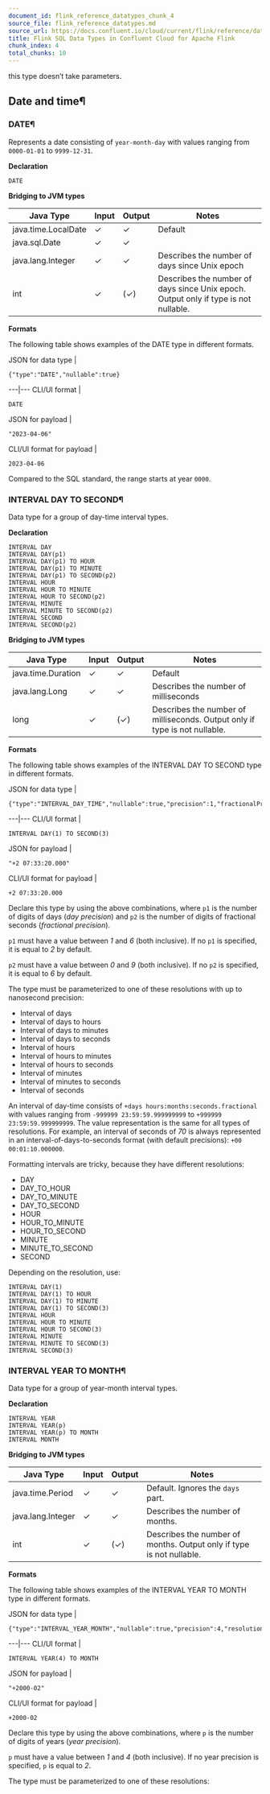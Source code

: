 ```yaml
---
document_id: flink_reference_datatypes_chunk_4
source_file: flink_reference_datatypes.md
source_url: https://docs.confluent.io/cloud/current/flink/reference/datatypes.html
title: Flink SQL Data Types in Confluent Cloud for Apache Flink
chunk_index: 4
total_chunks: 10
---
```


this type doesn’t take parameters.

## Date and time¶

### DATE¶

Represents a date consisting of `year-month-day` with values ranging from `0000-01-01` to `9999-12-31`.

**Declaration**

    DATE

**Bridging to JVM types**

Java Type | Input | Output | Notes
---|---|---|---
java.time.LocalDate | ✓ | ✓ | Default
java.sql.Date | ✓ | ✓ |
java.lang.Integer | ✓ | ✓ | Describes the number of days since Unix epoch
int | ✓ | (✓) | Describes the number of days since Unix epoch. Output only if type is not nullable.

**Formats**

The following table shows examples of the DATE type in different formats.

JSON for data type |

    {"type":"DATE","nullable":true}

---|---
CLI/UI format |

    DATE

JSON for payload |

    "2023-04-06"

CLI/UI format for payload |

    2023-04-06

Compared to the SQL standard, the range starts at year `0000`.

### INTERVAL DAY TO SECOND¶

Data type for a group of day-time interval types.

**Declaration**

    INTERVAL DAY
    INTERVAL DAY(p1)
    INTERVAL DAY(p1) TO HOUR
    INTERVAL DAY(p1) TO MINUTE
    INTERVAL DAY(p1) TO SECOND(p2)
    INTERVAL HOUR
    INTERVAL HOUR TO MINUTE
    INTERVAL HOUR TO SECOND(p2)
    INTERVAL MINUTE
    INTERVAL MINUTE TO SECOND(p2)
    INTERVAL SECOND
    INTERVAL SECOND(p2)

**Bridging to JVM types**

Java Type | Input | Output | Notes
---|---|---|---
java.time.Duration | ✓ | ✓ | Default
java.lang.Long | ✓ | ✓ | Describes the number of milliseconds
long | ✓ | (✓) | Describes the number of milliseconds. Output only if type is not nullable.

**Formats**

The following table shows examples of the INTERVAL DAY TO SECOND type in different formats.

JSON for data type |

    {"type":"INTERVAL_DAY_TIME","nullable":true,"precision":1,"fractionalPrecision":3,"resolution":"DAY_TO_SECOND"}

---|---
CLI/UI format |

    INTERVAL DAY(1) TO SECOND(3)

JSON for payload |

    "+2 07:33:20.000"

CLI/UI format for payload |

    +2 07:33:20.000

Declare this type by using the above combinations, where `p1` is the number of digits of days (_day precision_) and `p2` is the number of digits of fractional seconds (_fractional precision_).

`p1` must have a value between _1_ and _6_ (both inclusive). If no `p1` is specified, it is equal to _2_ by default.

`p2` must have a value between _0_ and _9_ (both inclusive). If no `p2` is specified, it is equal to _6_ by default.

The type must be parameterized to one of these resolutions with up to nanosecond precision:

* Interval of days
* Interval of days to hours
* Interval of days to minutes
* Interval of days to seconds
* Interval of hours
* Interval of hours to minutes
* Interval of hours to seconds
* Interval of minutes
* Interval of minutes to seconds
* Interval of seconds

An interval of day-time consists of `+days hours:months:seconds.fractional` with values ranging from `-999999 23:59:59.999999999` to `+999999 23:59:59.999999999`. The value representation is the same for all types of resolutions. For example, an interval of seconds of _70_ is always represented in an interval-of-days-to-seconds format (with default precisions): `+00 00:01:10.000000`.

Formatting intervals are tricky, because they have different resolutions:

* DAY
* DAY_TO_HOUR
* DAY_TO_MINUTE
* DAY_TO_SECOND
* HOUR
* HOUR_TO_MINUTE
* HOUR_TO_SECOND
* MINUTE
* MINUTE_TO_SECOND
* SECOND

Depending on the resolution, use:

    INTERVAL DAY(1)
    INTERVAL DAY(1) TO HOUR
    INTERVAL DAY(1) TO MINUTE
    INTERVAL DAY(1) TO SECOND(3)
    INTERVAL HOUR
    INTERVAL HOUR TO MINUTE
    INTERVAL HOUR TO SECOND(3)
    INTERVAL MINUTE
    INTERVAL MINUTE TO SECOND(3)
    INTERVAL SECOND(3)

### INTERVAL YEAR TO MONTH¶

Data type for a group of year-month interval types.

**Declaration**

    INTERVAL YEAR
    INTERVAL YEAR(p)
    INTERVAL YEAR(p) TO MONTH
    INTERVAL MONTH

**Bridging to JVM types**

Java Type | Input | Output | Notes
---|---|---|---
java.time.Period | ✓ | ✓ | Default. Ignores the `days` part.
java.lang.Integer | ✓ | ✓ | Describes the number of months.
int | ✓ | (✓) | Describes the number of months. Output only if type is not nullable.

**Formats**

The following table shows examples of the INTERVAL YEAR TO MONTH type in different formats.

JSON for data type |

    {"type":"INTERVAL_YEAR_MONTH","nullable":true,"precision":4,"resolution":"YEAR_TO_MONTH"}

---|---
CLI/UI format |

    INTERVAL YEAR(4) TO MONTH

JSON for payload |

    "+2000-02"

CLI/UI format for payload |

    +2000-02

Declare this type by using the above combinations, where `p` is the number of digits of years (_year precision_).

`p` must have a value between _1_ and _4_ (both inclusive). If no year precision is specified, `p` is equal to _2_.

The type must be parameterized to one of these resolutions:
